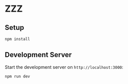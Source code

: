 # ZZZ

## Setup

```sh
npm install
```

## Development Server

Start the development server on `http://localhost:3000`:

```bash
npm run dev
```
